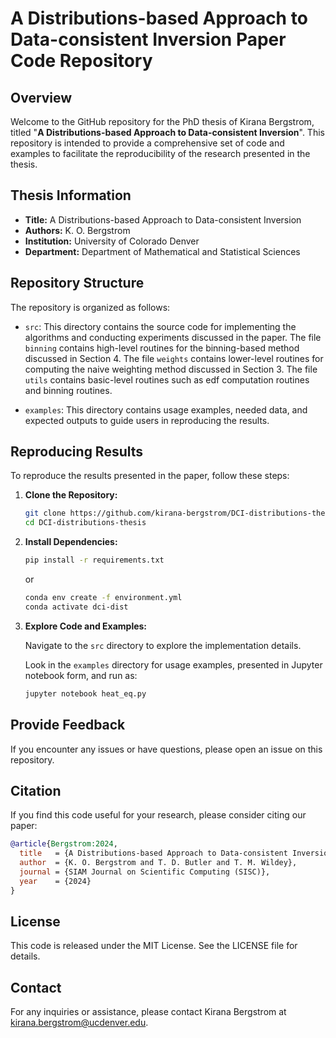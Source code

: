 # A Distributions-based Approach to Data-consistent Inversion Paper Code Repository

## Overview

Welcome to the GitHub repository for the PhD thesis of Kirana Bergstrom, titled "**A Distributions-based Approach to Data-consistent Inversion**". This repository is intended to provide a comprehensive set of code and examples to facilitate the reproducibility of the research presented in the thesis.

## Thesis Information

- **Title:** A Distributions-based Approach to Data-consistent Inversion
- **Authors:** K. O. Bergstrom
- **Institution:** University of Colorado Denver
- **Department:** Department of Mathematical and Statistical Sciences

## Repository Structure

The repository is organized as follows:

- `src`: This directory contains the source code for implementing the algorithms and conducting experiments discussed in the paper. The file `binning` contains high-level routines for the binning-based method discussed in Section 4. The file `weights` contains lower-level routines for computing the naive weighting method discussed in Section 3. The file `utils` contains basic-level routines such as edf computation routines and binning routines.

- `examples`: This directory contains usage examples, needed data, and expected outputs to guide users in reproducing the results.

## Reproducing Results

To reproduce the results presented in the paper, follow these steps:

1. **Clone the Repository:**

   ```bash
   git clone https://github.com/kirana-bergstrom/DCI-distributions-thesis.git
   cd DCI-distributions-thesis
   ```

2. **Install Dependencies:**

    ```bash
    pip install -r requirements.txt
    ```
    or
    ```bash
    conda env create -f environment.yml
    conda activate dci-dist
    ```

3. **Explore Code and Examples:**

    Navigate to the `src` directory to explore the implementation details.

    Look in the `examples` directory for usage examples, presented in Jupyter notebook form, and run as:

    ```bash
    jupyter notebook heat_eq.py
    ```

## Provide Feedback

If you encounter any issues or have questions, please open an issue on this repository.

## Citation

If you find this code useful for your research, please consider citing our paper:

```bibtex
@article{Bergstrom:2024,
  title   = {A Distributions-based Approach to Data-consistent Inversion},
  author  = {K. O. Bergstrom and T. D. Butler and T. M. Wildey},
  journal = {SIAM Journal on Scientific Computing (SISC)},
  year    = {2024}
}
```

## License
This code is released under the MIT License. See the LICENSE file for details.

## Contact
For any inquiries or assistance, please contact Kirana Bergstrom at kirana.bergstrom@ucdenver.edu.
